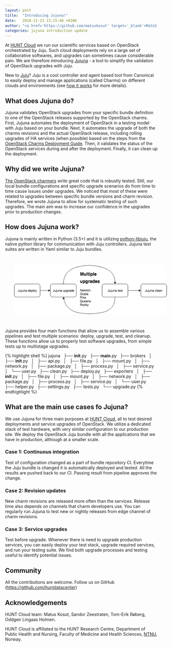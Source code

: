 ```yaml
---
layout: post
title:  "Introducing Jujuna!"
date:   2018-11-23 13:15:46 +0100
author: "<a href='https://github.com/matuskosut' target='_blank'>Matúš Košút</a>"
categories: jujuna introduction update
---
```


At [HUNT Cloud](https://www.ntnu.edu/huntgenes/hunt-cloud) we run our scientific services based on OpenStack orchestrated by Juju. Such cloud deployments rely on a large set of collaborative softwares, and upgrades can sometimes cause considerable pain. We are therefore introducing [Jujuna](https://github.com/huntdatacenter/jujuna) - a tool to simplify the validation of OpenStack upgrades with Juju.

<!--more-->

New to [Juju](https://jujucharms.com/)? Juju is a cool controller and agent based tool from Canonical to easily deploy and manage applications (called Charms) on different clouds and environments (see [how it works](https://jujucharms.com/how-it-works) for more details).

## What does Jujuna do?

Jujuna validates OpenStack upgrades from your specific bundle definition to one of the OpenStack releases supported by the OpenStack charms. First, Jujuna automates the deployment of OpenStack in a testing model with Juju based on your bundle. Next, it automates the upgrade of both the charms revisions and the actual OpenStack release, including rolling upgrades of HA services (when possible) based on the steps from the [OpenStack Charms Deployment Guide](https://docs.openstack.org/project-deploy-guide/charm-deployment-guide/latest/app-upgrade-openstack.html). Then, it validates the status of the OpenStack services during and after the deployment. Finally, it can clean up the deployment.

## Why did we write Jujuna?

[The OpenStack charmers](https://github.com/openstack-charmers) write great code that is robustly tested. Still, our local bundle configurations and specific upgrade scenarios do from time to time cause issues under upgrades. We noticed that most of these were related to upgrades between specific bundle versions and charm revision. Therefore, we wrote Jujuna to allow for systematic testing of such upgrades. The main aim was to increase our confidence in the upgrades prior to production changes.

## How does Jujuna work?

Jujuna is mainly written in Python (3.5+) and it is utilizing [python-libjuju](https://github.com/juju/python-libjuju), the native python library for communication with Juju controllers. Jujuna test suites are written in Yaml similar to Juju bundles.

<img src="/assets/img/jujuna_upgrade.png" alt="image" style="padding:30px;">

Jujuna provides four main functions that allow us to assemble various pipelines and test multiple scenarios: deploy, upgrade, test, and cleanup. These functions allow us to properly test software upgrades, from simple tests up to multistage upgrades.

{% highlight shell %}
jujuna
  ├── __init__.py
  ├── __main__.py
  ├── brokers
  │   ├── __init__.py
  │   ├── api.py
  │   ├── file.py
  │   ├── mount.py
  │   ├── network.py
  │   ├── package.py
  │   ├── process.py
  │   ├── service.py
  │   └── user.py
  ├── clean.py
  ├── deploy.py
  ├── exporters
  │   ├── __init__.py
  │   ├── file.py
  │   ├── mount.py
  │   ├── network.py
  │   ├── package.py
  │   ├── process.py
  │   ├── service.py
  │   └── user.py
  ├── helper.py
  ├── settings.py
  ├── tests.py
  └── upgrade.py
{% endhighlight %}



## What are the main use cases fo Jujuna?

We use Jujuna for three main purposes at [HUNT Cloud](https://www.ntnu.edu/huntgenes/hunt-cloud), all to test desired deployments and service upgrades of OpenStack. We utilize a dedicated stack of test hardware, with very similar configuration to our production site. We deploy the OpenStack Juju bundle with all the applications that we have in production, although at a smaller scale.


### Case 1: Continuous integration

Test of configuration changed as a part of bundle repository CI. Everytime the Juju bundle is changed it is automatically deployed and tested. All the results are pushed back to our CI. Passing result from pipeline approves the change.

### Case 2: Revision updates

New charm revisions are released more often than the services. Release time also depends on channels that charm developers use. You can regularly run Jujuna to test new or nightly releases from edge channel of charm revisions.

### Case 3: Service upgrades

Test before upgrade. Whenever there is need to upgrade production services, you can easily deploy your test stack, upgrade required services, and run your testing suite. We find both upgrade processes and testing useful to identify potential issues.


## Community

All the contributions are welcome.
Follow us on GitHub (https://github.com/huntdatacenter)

## Acknowledgements

HUNT Cloud team: Matus Kosut, Sandor Zeestraten, Tom-Erik Røberg, Oddgeir Lingaas Holmen.

HUNT Cloud is affiliated to the HUNT Research Centre, Department of Public Health and Nursing, Faculty of Medicine and Health Sciences, [NTNU](https://www.ntnu.edu/), Norway.
